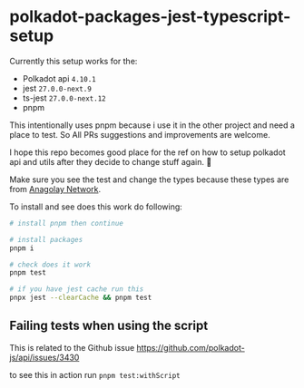 # polkadot-packages-jest-typescript-setup

Currently this setup works for the:

- Polkadot api `4.10.1`
- jest `27.0.0-next.9`
- ts-jest `27.0.0-next.12`
- pnpm

This intentionally uses pnpm because i use it in the other project and need a place to test. So All PRs suggestions and improvements are welcome.

I hope this repo becomes good place for the ref on how to setup polkadot api and utils after they decide to change stuff again. 🙂

Make sure you see the test and change the types because these types are from [Anagolay Network](https://github.com/anagolay/node).

To install and see does this work do following:

```bash
# install pnpm then continue

# install packages
pnpm i

# check does it work
pnpm test

# if you have jest cache run this
pnpx jest --clearCache && pnpm test

```

## Failing tests when using the script

This is related to the Github issue https://github.com/polkadot-js/api/issues/3430

to see this in action run `pnpm test:withScript`
